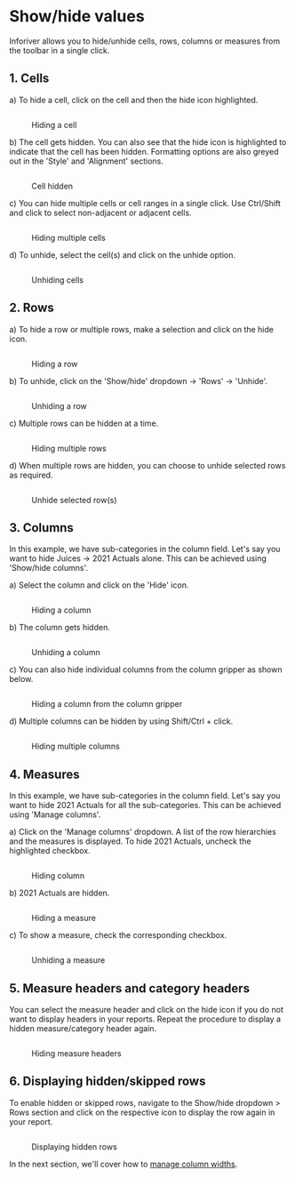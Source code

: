 # Show/hide values

Inforiver allows you to hide/unhide cells, rows, columns or measures from the toolbar in a single click.&#x20;

## 1. Cells

a) To hide a cell, click on the cell and then the hide icon highlighted.

<figure><img src="../../.gitbook/assets/3.3.1 Hide cell.png" alt=""><figcaption><p>Hiding a cell</p></figcaption></figure>

b) The cell gets hidden. You can also see that the hide icon is highlighted to indicate that the cell has been hidden. Formatting options are also greyed out in the 'Style' and 'Alignment' sections.

<figure><img src="../../.gitbook/assets/3.3.2 Hide cell.png" alt=""><figcaption><p>Cell hidden</p></figcaption></figure>

c) You can hide multiple cells or cell ranges in a single click. Use Ctrl/Shift and click to select non-adjacent or adjacent cells.

<figure><img src="../../.gitbook/assets/3.3.3 Hide cells.png" alt=""><figcaption><p>Hiding multiple cells</p></figcaption></figure>

d) To unhide, select the cell(s) and click on the unhide option.

<figure><img src="../../.gitbook/assets/3.3.4 Unhide cells.png" alt=""><figcaption><p>Unhiding cells</p></figcaption></figure>

## 2. Rows

a) To hide a row or multiple rows, make a selection and click on the hide icon.

<figure><img src="../../.gitbook/assets/3.3.5 Hide rows.png" alt=""><figcaption><p>Hiding a row</p></figcaption></figure>

b) To unhide, click on the 'Show/hide' dropdown -> 'Rows' -> 'Unhide'.

<figure><img src="../../.gitbook/assets/3.3.6 Unhide rows.png" alt=""><figcaption><p>Unhiding a row</p></figcaption></figure>

c) Multiple rows can be hidden at a time.&#x20;

<figure><img src="../../.gitbook/assets/3.3.7 Hide rows.png" alt=""><figcaption><p>Hiding multiple rows</p></figcaption></figure>

d) When multiple rows are hidden, you can choose to unhide selected rows as required.

<figure><img src="../../.gitbook/assets/3.3.8 Unhide rows.png" alt=""><figcaption><p>Unhide selected row(s)</p></figcaption></figure>

## 3. Columns

In this example, we have sub-categories in the column field. Let's say you want to hide Juices -> 2021 Actuals alone. This can be achieved using 'Show/hide columns'.

a) Select the column and click on the 'Hide' icon.

<figure><img src="../../.gitbook/assets/3.3.13 Hide column.png" alt=""><figcaption><p>Hiding a column</p></figcaption></figure>

b) The column gets hidden.

<figure><img src="../../.gitbook/assets/3.3.14 Unhide column.png" alt=""><figcaption><p>Unhiding a column</p></figcaption></figure>

c) You can also hide individual columns from the column gripper as shown below.

<figure><img src="../../.gitbook/assets/3.3.13(2) hide columns.png" alt=""><figcaption><p>Hiding a column from the column gripper</p></figcaption></figure>

d) Multiple columns can be hidden by using Shift/Ctrl + click.

<figure><img src="../../.gitbook/assets/3.3.15 Hide columns.png" alt=""><figcaption><p>Hiding multiple columns</p></figcaption></figure>

## 4. Measures

In this example, we have sub-categories in the column field. Let's say you want to hide 2021 Actuals for all the sub-categories. This can be achieved using 'Manage columns'.

a)  Click on the 'Manage columns' dropdown. A list of the row hierarchies and the measures is displayed. To hide 2021 Actuals, uncheck the highlighted checkbox.

<figure><img src="../../.gitbook/assets/3.3.9 Hide measure.png" alt=""><figcaption><p>Hiding column</p></figcaption></figure>

b) 2021 Actuals are hidden.

<figure><img src="../../.gitbook/assets/3.3.11 Hide measure.png" alt=""><figcaption><p>Hiding a measure</p></figcaption></figure>

c) To show a measure, check the corresponding checkbox.

<figure><img src="../../.gitbook/assets/3.3.12 Unhide measure.png" alt=""><figcaption><p>Unhiding a measure</p></figcaption></figure>

## 5. Measure headers and category headers

You can select the measure header and click on the hide icon if you do not want to display headers in your reports. Repeat the procedure to display a hidden measure/category header again.

<figure><img src="../../.gitbook/assets/Untitled Project (1) (1) (1).gif" alt=""><figcaption><p>Hiding measure headers</p></figcaption></figure>

## 6. Displaying hidden/skipped rows

To enable hidden or skipped rows, navigate to the Show/hide dropdown > Rows section and click on the respective icon to display the row again in your report.

<figure><img src="../../.gitbook/assets/image (6) (1) (1) (1) (1) (1) (1) (1).png" alt=""><figcaption><p>Displaying hidden rows</p></figcaption></figure>

In the next section, we'll cover how to [manage column widths](manage-column-widths.md).&#x20;
